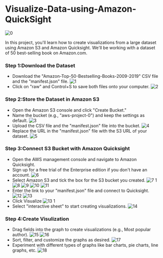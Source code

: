 # Visualize-Data-using-Amazon-QuickSight
![0](https://github.com/panwar100/Visualize-Data-using-Amazon-QuickSight/assets/134361823/0c7398ff-c31b-429c-8e38-6227e6ea0191)
<p>In this project, you'll learn how to create visualizations from a large dataset using Amazon S3 and Amazon Quicksight. We'll be working with a dataset of 50 best-selling book on Amazon.com.</p>

### Step 1:Download the Dataset
* Download the "Amazon-Top-50-Bestselling-Books-2009-2019" CSV file and the "manifest.json" file.
![1](https://github.com/panwar100/Visualize-Data-using-Amazon-QuickSight/assets/134361823/f90344ca-e36d-45a7-9457-7953457db26d)
* Click on "raw" and Control+S to save both files onto your computer.
![2](https://github.com/panwar100/Visualize-Data-using-Amazon-QuickSight/assets/134361823/cc0ec3ba-6dbf-4171-9c16-e7725b035c89)

### Step 2:Store the Dataset in Amazon S3
* Open the Amazon S3 console and click "Create Bucket."
* Name the bucket (e.g., "aws-project-0") and keep the settings as default.
![3](https://github.com/panwar100/Visualize-Data-using-Amazon-QuickSight/assets/134361823/9b57ea49-0c14-4531-ae21-4eeda98123e3)
* Upload the CSV file and the "manifest.json" file into the bucket.
![4](https://github.com/panwar100/Visualize-Data-using-Amazon-QuickSight/assets/134361823/ad4d83d4-d728-46c0-a1e2-6c5d20a9b958)
* Replace the URL in the "manifest.json" file with the S3 URL of your dataset.
![5](https://github.com/panwar100/Visualize-Data-using-Amazon-QuickSight/assets/134361823/f2ed12d2-89f5-458c-9416-e601ddb13026)

### Step 3:Connect S3 Bucket with Amazon Quicksight
* Open the AWS management console and navigate to Amazon Quicksight.
* Sign up for a free trial of the Enterprise edition if you don't have an account.
 ![6](https://github.com/panwar100/Visualize-Data-using-Amazon-QuickSight/assets/134361823/ed42a0c7-52e1-4c22-934e-c9b7b7071db3)
* Select Amazon S3 and tick the box for the S3 bucket you created.
  ![7 1](https://github.com/panwar100/Visualize-Data-using-Amazon-QuickSight/assets/134361823/eede5dd2-28e3-4b9a-b235-b5271aae3784)
 ![8](https://github.com/panwar100/Visualize-Data-using-Amazon-QuickSight/assets/134361823/298347c1-a6e1-4990-80b7-06e32d9b7d0f)
  ![9](https://github.com/panwar100/Visualize-Data-using-Amazon-QuickSight/assets/134361823/078dac68-08f1-490b-be31-abbdf334498b)
  ![10](https://github.com/panwar100/Visualize-Data-using-Amazon-QuickSight/assets/134361823/c7d4a0bc-9089-4732-bb74-7baa124a360a)
  ![11](https://github.com/panwar100/Visualize-Data-using-Amazon-QuickSight/assets/134361823/97ea75d2-7fb3-4431-97a8-039b6aad8db6)
* Enter the link to your "manifest.json" file and connect to Quicksight.
![12](https://github.com/panwar100/Visualize-Data-using-Amazon-QuickSight/assets/134361823/56eef577-e48b-418a-92ea-f46faaac858c)
![13](https://github.com/panwar100/Visualize-Data-using-Amazon-QuickSight/assets/134361823/4bd463cd-95ae-4e63-8549-2f0263dac884)
* Click Visualize
![13 1](https://github.com/panwar100/Visualize-Data-using-Amazon-QuickSight/assets/134361823/893ac88a-89b1-4efa-8abe-8fac84d8f35e)
* Select "interactive sheet" to start creating visualizations.
![14](https://github.com/panwar100/Visualize-Data-using-Amazon-QuickSight/assets/134361823/4a6dcbea-8389-413b-8239-26b1f4563278)

### Step 4:Create Visulization
* Drag fields into the graph to create visualizations (e.g., Most popular author).
![15](https://github.com/panwar100/Visualize-Data-using-Amazon-QuickSight/assets/134361823/340bba8c-0953-45d3-9617-18696c78f138)
![16](https://github.com/panwar100/Visualize-Data-using-Amazon-QuickSight/assets/134361823/20163d3a-67f1-4fe1-9741-5181c0ca7903)
* Sort, filter, and customize the graphs as desired.
 ![17](https://github.com/panwar100/Visualize-Data-using-Amazon-QuickSight/assets/134361823/6dbd057a-f4b4-4015-b1f1-cade0aaeb920)
* Experiment with different types of graphs like bar charts, pie charts, line graphs, etc.
  ![18](https://github.com/panwar100/Visualize-Data-using-Amazon-QuickSight/assets/134361823/c90f37ca-4c11-405a-bc47-927d7e74d102)
  

  
